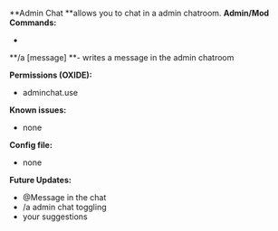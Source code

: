 **Admin Chat **allows you to chat in a admin chatroom.
**Admin/Mod Commands:**


* 
**/a [message] **- writes a message in the admin chatroom


**Permissions (OXIDE):**


* adminchat.use


**Known issues:**


* none


**Config file:**


* none


**Future Updates:**


* @Message in the chat
* /a admin chat toggling
* your suggestions